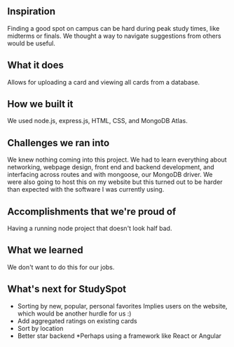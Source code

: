 ## Inspiration
Finding a good spot on campus can be hard during peak study times, like midterms or finals. We thought a way to navigate suggestions from others would be useful.

## What it does
Allows for uploading a card and viewing all cards from a database. 

## How we built it
We used node.js, express.js, HTML, CSS, and MongoDB Atlas. 

## Challenges we ran into
We knew nothing coming into this project. We had to learn everything about networking, webpage design, front end and backend development, and interfacing across routes and with mongoose, our MongoDB driver.
We were also going to host this on my website but this turned out to be harder than expected with the software I was currently using.

## Accomplishments that we're proud of
Having a running node project that doesn't look half bad.

## What we learned
We don't want to do this for our jobs.

## What's next for StudySpot
* Sorting by new, popular, personal favorites
Implies users on the website, which would be another hurdle for us :)
* Add aggregated ratings on existing cards
* Sort by location
* Better star backend
*Perhaps using a framework like React or Angular
